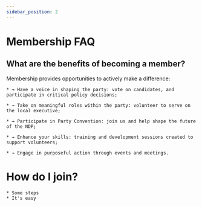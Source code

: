 ```yaml
---
sidebar_position: 2
---
```


# Membership FAQ

## What are the benefits of becoming a member?
Membership provides opportunities to actively make a difference:

    * → Have a voice in shaping the party: vote on candidates, and participate in critical policy decisions;

    * → Take on meaningful roles within the party: volunteer to serve on the local executive;

    * → Participate in Party Convention: join us and help shape the future of the NDP;

    * → Enhance your skills: training and development sessions created to support volunteers;

    * → Engage in purposeful action through events and meetings. 

# How do I join?

    * Some steps
    * It's easy

# 
